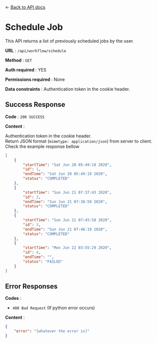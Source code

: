 &#8592; [Back to API docs](/EEG-Workflow-System/server-api)

# Schedule Job

This API returns a list of previously scheduled jobs by the user.

**URL** : `/api/workflow/schedule`

**Method** : `GET`

**Auth required** : YES

**Permissions required** : None

**Data constraints** : Authentication token in the cookie header.  

## Success Response

**Code** : `200 SUCCESS`

**Content** :    

Authentication token in the cookie header.  
Return JSON format (```mimetype: application/json```) from server to client. Check the example response bellow

```json
[
    {
        "startTime": "Sat Jun 20 05:49:18 2020",
        "id": 1,
        "endTime": "Sat Jun 20 05:49:19 2020",
        "status": "COMPLETED"
    },
    {
        "startTime": "Sun Jun 21 07:37:43 2020",
        "id": 2,
        "endTime": "Sun Jun 21 07:38:59 2020",
        "status": "COMPLETED"
    },
    {
        "startTime": "Sun Jun 21 07:45:58 2020",
        "id": 3,
        "endTime": "Sun Jun 21 07:46:19 2020",
        "status": "COMPLETED"
    },
    {
        "startTime": "Mon Jun 22 03:55:29 2020",
        "id": 4,
        "endTime": "",
        "status": "FAILED"
    }
]
```

## Error Responses

**Codes** :  
- `400 Bad Request` (If python error occurs)

**Content** :  
```json
{
    "error": "[whatever the error is]"
}
```